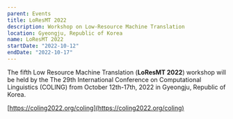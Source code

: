 ```yaml
---
parent: Events
title: LoResMT 2022
description: Workshop on Low-Resource Machine Translation
location: Gyeongju, Republic of Korea
name: LoResMT 2022
startDate: "2022-10-12"
endDate: "2022-10-17"
---
```


The fifth Low Resource Machine Translation (**LoResMT 2022**) workshop will be held by the The 29th International Conference on Computational Linguistics (COLING) from October 12th-17th, 2022 in Gyeongju, Republic of Korea.

[https://coling2022.org/coling](https://coling2022.org/coling)
